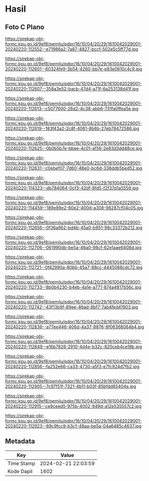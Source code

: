 # Hasil

## Foto C Plano

https://sirekap-obj-formc.kpu.go.id/9ef8/pemilu/pdpr/16/10/04/20/29/1610042029001-20240220-112552--e71986a2-7a87-4827-bccf-502e5c5ff77d.jpg

https://sirekap-obj-formc.kpu.go.id/9ef8/pemilu/pdpr/16/10/04/20/29/1610042029001-20240220-112601--60324fe9-3b54-4260-bb7e-e83e0610c4c9.jpg

https://sirekap-obj-formc.kpu.go.id/9ef8/pemilu/pdpr/16/10/04/20/29/1610042029001-20240220-112607--358a3e52-bacb-47d4-a71f-6a253138d41f.jpg

https://sirekap-obj-formc.kpu.go.id/9ef8/pemilu/pdpr/16/10/04/20/29/1610042029001-20240220-112613--c5077600-26d2-4c38-abb6-731fa0ffea5e.jpg

https://sirekap-obj-formc.kpu.go.id/9ef8/pemilu/pdpr/16/10/04/20/29/1610042029001-20240220-112619--183f43a2-2c8f-4061-8b6b-27eb78472586.jpg

https://sirekap-obj-formc.kpu.go.id/9ef8/pemilu/pdpr/16/10/04/20/29/1610042029001-20240220-112625--0b0b5b7e-bbee-4c01-af56-2e83d3dd48ce.jpg

https://sirekap-obj-formc.kpu.go.id/9ef8/pemilu/pdpr/16/10/04/20/29/1610042029001-20240220-112631--c0ebef07-7d60-48e0-bc6d-338ddb5bed52.jpg

https://sirekap-obj-formc.kpu.go.id/9ef8/pemilu/pdpr/16/10/04/20/29/1610042029001-20240220-114323--db784064-0cf3-42df-8fd5-f2f37d1a5559.jpg

https://sirekap-obj-formc.kpu.go.id/9ef8/pemilu/pdpr/16/10/04/20/29/1610042029001-20240220-114459--189e89e2-60e2-400d-a308-98287cf04c05.jpg

https://sirekap-obj-formc.kpu.go.id/9ef8/pemilu/pdpr/16/10/04/20/29/1610042029001-20240220-112656--0f36a962-bd4b-45a0-b951-98c33372b212.jpg

https://sirekap-obj-formc.kpu.go.id/9ef8/pemilu/pdpr/16/10/04/20/29/1610042029001-20240220-112706--061990db-be5a-46a0-98cf-62e1aae6408d.jpg

https://sirekap-obj-formc.kpu.go.id/9ef8/pemilu/pdpr/16/10/04/20/29/1610042029001-20240220-112721--0f42990a-80bb-45a7-88cc-4445088cdc72.jpg

https://sirekap-obj-formc.kpu.go.id/9ef8/pemilu/pdpr/16/10/04/20/29/1610042029001-20240220-112733--8b0b4230-b4eb-4a1e-a771-874a4817b56c.jpg

https://sirekap-obj-formc.kpu.go.id/9ef8/pemilu/pdpr/16/10/04/20/29/1610042029001-20240220-112742--43f13b9f-89ee-46ad-8bf7-7ab4fed41903.jpg

https://sirekap-obj-formc.kpu.go.id/9ef8/pemilu/pdpr/16/10/04/20/29/1610042029001-20240220-112836--a77ee446-406d-4a37-8876-8f06368064b4.jpg

https://sirekap-obj-formc.kpu.go.id/9ef8/pemilu/pdpr/16/10/04/20/29/1610042029001-20240220-112849--e16b7826-2910-4d4e-b32c-820ceb4ce18b.jpg

https://sirekap-obj-formc.kpu.go.id/9ef8/pemilu/pdpr/16/10/04/20/29/1610042029001-20240220-112856--fa252e66-ca33-4730-a5f3-e7fc924d7fb2.jpg

https://sirekap-obj-formc.kpu.go.id/9ef8/pemilu/pdpr/16/10/04/20/29/1610042029001-20240220-112905--7c97f51f-7321-4b11-b03f-85bfdd85404e.jpg

https://sirekap-obj-formc.kpu.go.id/9ef8/pemilu/pdpr/16/10/04/20/29/1610042029001-20240220-112915--ce9ceed5-975b-4002-949d-a12e535557c2.jpg

https://sirekap-obj-formc.kpu.go.id/9ef8/pemilu/pdpr/16/10/04/20/29/1610042029001-20240220-112923--89c9fcc9-b3c1-48aa-be5a-04a6485c4637.jpg


## Metadata

| Key        | Value               |
| ---------- | ------------------- |
| Time Stamp | 2024-02-21 22:03:59 |
| Kode Dapil | 1602                |



